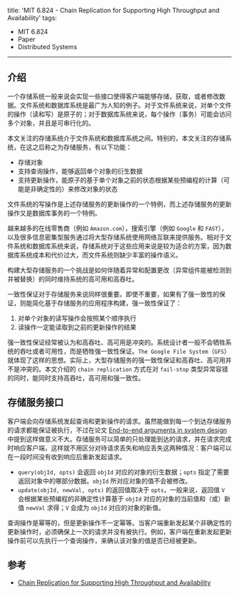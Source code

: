 title: 'MIT 6.824 - Chain Replication for Supporting High Throughput and Availability'
tags:
- MIT 6.824
- Paper
- Distributed Systems
---

## 介绍
一个存储系统一般来说会实现一些接口使得客户端能够存储，获取，或者修改数据。文件系统和数据库系统是最广为人知的例子。对于文件系统来说，对单个文件的操作（读和写）是原子的；对于数据库系统来说，每个操作（事务）可能会访问多个对象，并且是可串行化的。

本文关注的存储系统介于文件系统和数据库系统之间。特别的，本文关注的存储系统，在这之后称之为存储服务，有以下功能：

* 存储对象
* 支持查询操作，能够返回单个对象的衍生数据
* 支持更新操作，能原子的基于单个对象之前的状态根据某些预编程的计算（可能是非确定性的）来修改对象的状态

文件系统的写操作是上述存储服务的更新操作的一个特例，而上述存储服务的更新操作又是数据库事务的一个特例。

越来越多的在线零售商（例如 `Amazon.com`），搜索引擎（例如 `Google` 和 `FAST`），以及很多信息密集型服务通过将大型存储系统使用网络互联来提供服务。相对于文件系统和数据库系统来说，存储系统对于这些应用来说是较为适合的方案，因为数据库系统成本和代价过大，而文件系统则缺少丰富的操作语义。

构建大型存储服务的一个挑战是如何伴随着异常和配置更改（异常组件能被检测到并被替换）的同时维持系统的高可用和高吞吐。

一致性保证对于存储服务来说同样很重要。即使不重要，如果有了强一致性的保证，则能简化基于存储服务的应用程序构建，强一致性保证了：

1. 对单个对象的读写操作会按照某个顺序执行
2. 读操作一定能读取到之前的更新操作的结果

强一致性保证经常被认为和高吞吐、高可用是冲突的。系统设计者一般不会牺牲系统的吞吐或者可用性，而是牺牲强一致性保证。`The Google File System`（`GFS`）就体现了这样的思想。实际上，大型存储服务的强一致性保证和高吞吐、高可用并不是冲突的。本文介绍的 `chain replication` 方式在对 `fail-stop` 类型异常容错的同时，能同时支持高吞吐，高可用和强一致性。

## 存储服务接口
客户端会向存储系统发起查询和更新操作的请求。虽然能做到每一个到达存储服务的请求都能保证被执行，不过在论文 [End-to-end arguments in system design](https://dl.acm.org/doi/10.1145/357401.357402) 中提到这样做意义不大。存储服务可以简单的只处理能到达的请求，并在请求完成时响应客户端，这样就不用区分对待请求丢失和响应丢失这两种情况：客户端可以在一段时间没有收到响应后重新发起请求。

* `query(objId, opts)` 会返回 `objId` 对应的对象的衍生数据；`opts` 指定了需要返回对象中的哪部分数据。`objId` 所对应对象的值不会被修改。
* `update(objId, newVal, opts)` 的返回值取决于 `opts`，一般来说，返回值 `V` 会根据某些预编程的非确定性计算基于 `objId` 对应的对象的当前值和（或）新值 `newVal` 求得；`V` 会成为 `objId` 对应的对象的新值。

查询操作是幂等的，但是更新操作不一定幂等。当客户端重新发起某个非确定性的更新操作时，必须确保上一次的请求并没有被执行。例如，客户端在重新发起更新操作前可以先执行一个查询操作，来确认该对象的值是否已经被更新。

## 参考

* [Chain Replication for Supporting High Throughput and Availability](https://pdos.csail.mit.edu/6.824/papers/cr-osdi04.pdf)